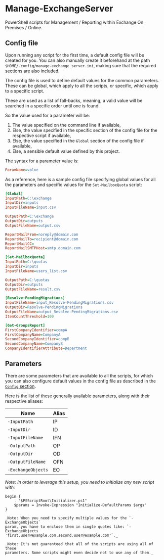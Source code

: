 # Manage-ExchangeServer

PowerShell scripts for Management / Reporting within Exchange On Premises /
Online.

## Config file

Upon running any script for the first time, a default config file will be
created for you. You can also manually create it beforehand at the path
`$HOME/.config/manage-exchange_server.ini`, making sure that the required
sections are also included.

The config file is used to define default values for the common parameters.
These can be global, which apply to all the scripts, or specific, which apply to
a specific script.

These are used as a list of fall-backs, meaning, a valid value will be searched
in a specific order until one is found.

So the value used for a parameter will be:
1. The value specified on the command line if available,
2. Else, the value specified in the specific section of the config file for the
   respective script if available,
3. Else, the value specified in the `Global` section of the config file if
   available,
4. Else, a sensible default value defined by this project.

The syntax for a parameter value is:

```ini
ParamName=value
```

As a reference, here is a sample config file specifying global values for all
the parameters and specific values for the `Set-MailboxQuota` script:

```ini
[Global]
InputPath=C:\exchange
InputDir=inputs
InputFileName=input.csv

OutputPath=C:\exchange
OutputDir=outputs
OutputFileName=output.csv

ReportMailFrom=noreply@domain.com
ReportMailTo=recipient@domain.com
ReportMailCC=
ReportMailSMTPHost=smtp.domain.com

[Set-MailboxQuota]
InputPath=C:\quotas
InputDir=inputs
InputFileName=users_list.csv

OutputPath=C:\quotas
OutputDir=outputs
OutputFileName=result.csv

[Resolve-PendingMigrations]
InputFileName=input_Resolve-PendingMigrations.csv
OutputDir=Resolve-PendingMigrations
OutputFileName=output_Resolve-PendingMigrations.csv
ItemCountThreshold=100

[Get-GroupsReport]
FirstCompanyIdentifier=compA
FirstCompanyName=CompanyA
SecondCompanyIdentifier=compB
SecondCompanyName=CompanyB
CompanyIdentifierAttribute=Department
```

## Parameters

There are some parameters that are available to all the scripts, for which you
can also configure default values in the config file as described in the
[`Config` section](#config).

Here is the list of these generally available parameters, along with their
respective aliases:

Name | Alias
--- | ---
`-InputPath` | IP
`-InputDir` | ID
`-InputFileName` | IFN
`-OutputPath` | OP
`-OutputDir` | OD
`-OutputFileName` | OFN
`-ExchangeObjects` | EO

_Note: In order to leverage this setup, you need to initialize any new script with:_

```pwsh
begin {
    . "$PSScriptRoot\Initializer.ps1"
    $params = Invoke-Expression "Initialize-DefaultParams $args"
}

_Note: When you need to specify multiple values for the `-ExchangeObjects`
param, you have to enclose them in single quotes like: `-ExchangeObjects
'first.user@example.com,second.user@example.com'`._

_Note: It's not guaranteed that all of the scripts are using all of these
parameters. Some scripts might even decide not to use any of them._
